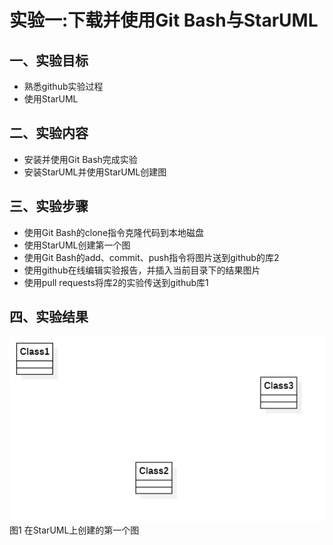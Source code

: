 # 实验一:下载并使用Git Bash与StarUML

## 一、实验目标
- 熟悉github实验过程
- 使用StarUML
## 二、实验内容
- 安装并使用Git Bash完成实验
- 安装StarUML并使用StarUML创建图
## 三、实验步骤
- 使用Git Bash的clone指令克隆代码到本地磁盘
- 使用StarUML创建第一个图
- 使用Git Bash的add、commit、push指令将图片送到github的库2
- 使用github在线编辑实验报告，并插入当前目录下的结果图片  
- 使用pull requests将库2的实验传送到github库1 
## 四、实验结果
![这是一个uml图](./model1.jpg)
图1 在StarUML上创建的第一个图